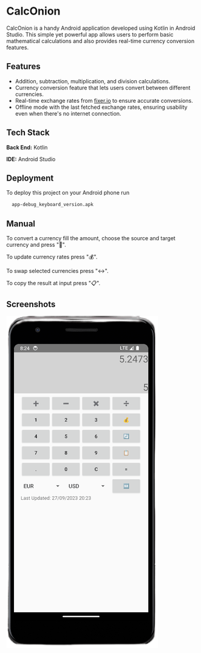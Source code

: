 
# CalcOnion

CalcOnion is a handy Android application developed using Kotlin in Android Studio. This simple yet powerful app allows users to perform basic mathematical calculations and also provides real-time currency conversion features.


## Features

- Addition, subtraction, multiplication, and division calculations.
- Currency conversion feature that lets users convert between different currencies.
- Real-time exchange rates from [fixer.io](https://fixer.io/) to ensure accurate conversions.
- Offline mode with the last fetched exchange rates, ensuring usability even when there's no internet connection.

## Tech Stack

**Back End:** Kotlin

**IDE:** Android Studio


## Deployment

To deploy this project on your Android phone run

```bash
  app-debug_keyboard_version.apk
```

## Manual

To convert a currency fill the amount, choose the source and target currency and press "🔄". </br>

To update currency rates press "💰".

To swap selected currencies press "↔️".

To copy the result at input press "📋".


## Screenshots
![Alternate Screen](https://github.com/manosmin/CalcOnion/blob/master/screenshots/activity_main.png)
